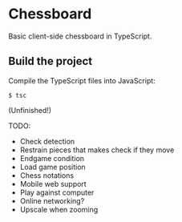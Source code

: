 # Chessboard

Basic client-side chessboard in TypeScript.

## Build the project

Compile the TypeScript files into JavaScript:

```console
$ tsc
```

(Unfinished!)

TODO:
- Check detection
- Restrain pieces that makes check if they move
- Endgame condition
- Load game position
- Chess notations
- Mobile web support
- Play against computer
- Online networking?
- Upscale when zooming